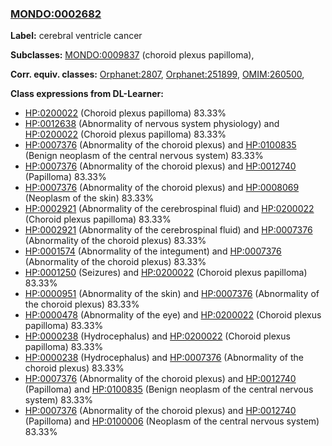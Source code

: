 
### [MONDO:0002682](http://purl.obolibrary.org/obo/MONDO_0002682)
**Label:** cerebral ventricle cancer

**Subclasses:** [MONDO:0009837](http://purl.obolibrary.org/obo/MONDO_0009837) (choroid plexus papilloma), 

**Corr. equiv. classes:** [Orphanet:2807](http://www.orpha.net/ORDO/Orphanet_2807), [Orphanet:251899](http://www.orpha.net/ORDO/Orphanet_251899), [OMIM:260500](http://purl.obolibrary.org/obo/OMIM_260500), 

**Class expressions from DL-Learner:**

- [HP:0200022](http://purl.obolibrary.org/obo/HP_0200022) (Choroid plexus papilloma) 83.33%
- [HP:0012638](http://purl.obolibrary.org/obo/HP_0012638) (Abnormality of nervous system physiology) and [HP:0200022](http://purl.obolibrary.org/obo/HP_0200022) (Choroid plexus papilloma) 83.33%
- [HP:0007376](http://purl.obolibrary.org/obo/HP_0007376) (Abnormality of the choroid plexus) and [HP:0100835](http://purl.obolibrary.org/obo/HP_0100835) (Benign neoplasm of the central nervous system) 83.33%
- [HP:0007376](http://purl.obolibrary.org/obo/HP_0007376) (Abnormality of the choroid plexus) and [HP:0012740](http://purl.obolibrary.org/obo/HP_0012740) (Papilloma) 83.33%
- [HP:0007376](http://purl.obolibrary.org/obo/HP_0007376) (Abnormality of the choroid plexus) and [HP:0008069](http://purl.obolibrary.org/obo/HP_0008069) (Neoplasm of the skin) 83.33%
- [HP:0002921](http://purl.obolibrary.org/obo/HP_0002921) (Abnormality of the cerebrospinal fluid) and [HP:0200022](http://purl.obolibrary.org/obo/HP_0200022) (Choroid plexus papilloma) 83.33%
- [HP:0002921](http://purl.obolibrary.org/obo/HP_0002921) (Abnormality of the cerebrospinal fluid) and [HP:0007376](http://purl.obolibrary.org/obo/HP_0007376) (Abnormality of the choroid plexus) 83.33%
- [HP:0001574](http://purl.obolibrary.org/obo/HP_0001574) (Abnormality of the integument) and [HP:0007376](http://purl.obolibrary.org/obo/HP_0007376) (Abnormality of the choroid plexus) 83.33%
- [HP:0001250](http://purl.obolibrary.org/obo/HP_0001250) (Seizures) and [HP:0200022](http://purl.obolibrary.org/obo/HP_0200022) (Choroid plexus papilloma) 83.33%
- [HP:0000951](http://purl.obolibrary.org/obo/HP_0000951) (Abnormality of the skin) and [HP:0007376](http://purl.obolibrary.org/obo/HP_0007376) (Abnormality of the choroid plexus) 83.33%
- [HP:0000478](http://purl.obolibrary.org/obo/HP_0000478) (Abnormality of the eye) and [HP:0200022](http://purl.obolibrary.org/obo/HP_0200022) (Choroid plexus papilloma) 83.33%
- [HP:0000238](http://purl.obolibrary.org/obo/HP_0000238) (Hydrocephalus) and [HP:0200022](http://purl.obolibrary.org/obo/HP_0200022) (Choroid plexus papilloma) 83.33%
- [HP:0000238](http://purl.obolibrary.org/obo/HP_0000238) (Hydrocephalus) and [HP:0007376](http://purl.obolibrary.org/obo/HP_0007376) (Abnormality of the choroid plexus) 83.33%
- [HP:0007376](http://purl.obolibrary.org/obo/HP_0007376) (Abnormality of the choroid plexus) and [HP:0012740](http://purl.obolibrary.org/obo/HP_0012740) (Papilloma) and [HP:0100835](http://purl.obolibrary.org/obo/HP_0100835) (Benign neoplasm of the central nervous system) 83.33%
- [HP:0007376](http://purl.obolibrary.org/obo/HP_0007376) (Abnormality of the choroid plexus) and [HP:0012740](http://purl.obolibrary.org/obo/HP_0012740) (Papilloma) and [HP:0100006](http://purl.obolibrary.org/obo/HP_0100006) (Neoplasm of the central nervous system) 83.33%


